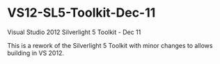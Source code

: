 VS12-SL5-Toolkit-Dec-11
=======================

Visual Studio 2012 Silverlight 5 Toolkit - Dec 11

This is a rework of the Silverlight 5 Toolkit with minor changes to allows building in VS 2012.
